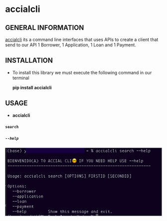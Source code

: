 # accialcli

## GENERAL INFORMATION

[accialcli](https://pypi.org/project/accialcli/) its a command line interfaces that uses APIs to create a client that send to our API 1 Borrower, 1 Application, 1 Loan and 1 Payment.

## INSTALLATION

- To install this library we must execute the following command in our terminal

   **pip install accialcli**


## USAGE

- **accialcli** 

#### `search`

##### `--help`
![searchhelp.png](https://raw.githubusercontent.com/yud-cumba/accialcli/main/img/searchhelp.png)
